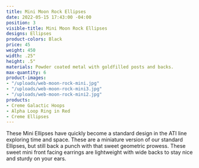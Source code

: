 ```yaml
---
title: Mini Moon Rock Ellipses
date: 2022-05-15 17:43:00 -04:00
position: 3
visible-title: Mini Moon Rock Ellipses
designs: Ellipses
product-colors: Black
price: 45
weight: 450
width: .25"
height: .5"
materials: Powder coated metal with goldfilled posts and backs.
max-quantity: 6
product-images:
- "/uploads/web-moon-rock-mini.jpg"
- "/uploads/web-moon-rock-mini3.jpg"
- "/uploads/web-moon-rock-mini2.jpg"
products:
- Creme Galactic Hoops
- Alpha Loop Ring in Red
- Creme Ellipses
---
```


These Mini Ellipses have quickly become a standard design in the ATI line exploring time and space. These are a miniature version of our standard Ellipses, but still back a punch with that sweet geometric prowess. These sweet mini front facing earrings are lightweight with wide backs to stay nice and sturdy on your ears.

